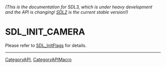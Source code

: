 ###### (This is the documentation for SDL3, which is under heavy development and the API is changing! [SDL2](https://wiki.libsdl.org/SDL2/) is the current stable version!)
# SDL_INIT_CAMERA

Please refer to [SDL_InitFlags](SDL_InitFlags) for details.

----
[CategoryAPI](CategoryAPI), [CategoryAPIMacro](CategoryAPIMacro)

